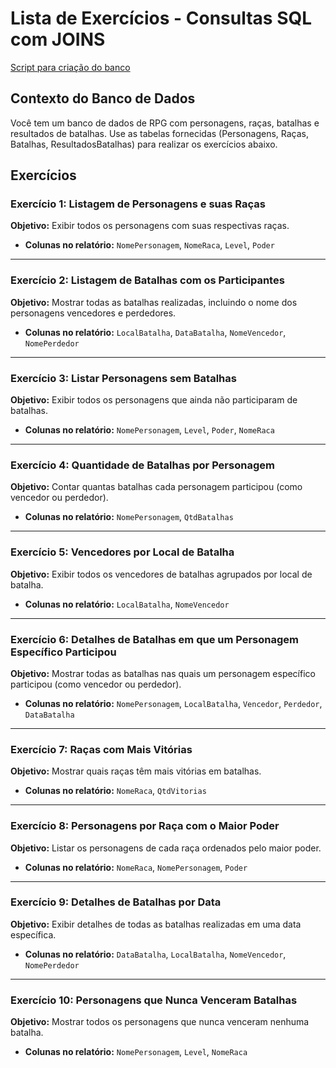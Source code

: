 
# Lista de Exercícios - Consultas SQL com JOINS

[Script para criação do banco](banco_para_exercicio.sql)

## Contexto do Banco de Dados
Você tem um banco de dados de RPG com personagens, raças, batalhas e resultados de batalhas. Use as tabelas fornecidas (Personagens, Raças, Batalhas, ResultadosBatalhas) para realizar os exercícios abaixo.

## Exercícios

### **Exercício 1: Listagem de Personagens e suas Raças**
**Objetivo:** Exibir todos os personagens com suas respectivas raças.
- **Colunas no relatório:** `NomePersonagem`, `NomeRaca`, `Level`, `Poder`

---

### **Exercício 2: Listagem de Batalhas com os Participantes**
**Objetivo:** Mostrar todas as batalhas realizadas, incluindo o nome dos personagens vencedores e perdedores.
- **Colunas no relatório:** `LocalBatalha`, `DataBatalha`, `NomeVencedor`, `NomePerdedor`

---

### **Exercício 3: Listar Personagens sem Batalhas**
**Objetivo:** Exibir todos os personagens que ainda não participaram de batalhas.
- **Colunas no relatório:** `NomePersonagem`, `Level`, `Poder`, `NomeRaca`

---

### **Exercício 4: Quantidade de Batalhas por Personagem**
**Objetivo:** Contar quantas batalhas cada personagem participou (como vencedor ou perdedor).
- **Colunas no relatório:** `NomePersonagem`, `QtdBatalhas`

---

### **Exercício 5: Vencedores por Local de Batalha**
**Objetivo:** Exibir todos os vencedores de batalhas agrupados por local de batalha.
- **Colunas no relatório:** `LocalBatalha`, `NomeVencedor`

---

### **Exercício 6: Detalhes de Batalhas em que um Personagem Específico Participou**
**Objetivo:** Mostrar todas as batalhas nas quais um personagem específico participou (como vencedor ou perdedor).
- **Colunas no relatório:** `NomePersonagem`, `LocalBatalha`, `Vencedor`, `Perdedor`, `DataBatalha`

---

### **Exercício 7: Raças com Mais Vitórias**
**Objetivo:** Mostrar quais raças têm mais vitórias em batalhas.
- **Colunas no relatório:** `NomeRaca`, `QtdVitorias`

---

### **Exercício 8: Personagens por Raça com o Maior Poder**
**Objetivo:** Listar os personagens de cada raça ordenados pelo maior poder.
- **Colunas no relatório:** `NomeRaca`, `NomePersonagem`, `Poder`

---

### **Exercício 9: Detalhes de Batalhas por Data**
**Objetivo:** Exibir detalhes de todas as batalhas realizadas em uma data específica.
- **Colunas no relatório:** `DataBatalha`, `LocalBatalha`, `NomeVencedor`, `NomePerdedor`

---

### **Exercício 10: Personagens que Nunca Venceram Batalhas**
**Objetivo:** Mostrar todos os personagens que nunca venceram nenhuma batalha.
- **Colunas no relatório:** `NomePersonagem`, `Level`, `NomeRaca`
